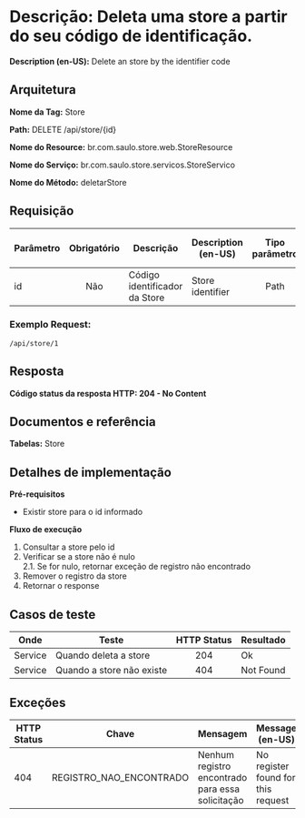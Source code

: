 # **Descrição:** Deleta uma store a partir do seu código de identificação.

**Description (en-US):** Delete an store by the identifier code

## **Arquitetura**

**Nome da Tag:** Store

**Path:** DELETE /api/store/{id}

**Nome do Resource:** br.com.saulo.store.web.StoreResource

**Nome do Serviço:** br.com.saulo.store.servicos.StoreServico

**Nome do Método:** deletarStore

## **Requisição**

|Parâmetro | Obrigatório | Descrição | Description (en-US) | Tipo parâmetro | Tipo de dados | Exemplo | Validador |
|---|:---:|---|---|:---:|:---:|---|---|
| id | Não | Código identificador da Store | Store identifier | Path | Long  | 1 |

### **Exemplo Request:**
```
/api/store/1
```
## **Resposta**

**Código status da resposta HTTP: 204 - No Content**

## **Documentos e referência**

**Tabelas:** Store

## **Detalhes de implementação**

**Pré-requisitos**
* Existir store para o id informado

**Fluxo de execução**

1. Consultar a store pelo id
2. Verificar se a store não é nulo  
2.1. Se for nulo, retornar exceção de registro não encontrado  
3. Remover o registro da store
4. Retornar o response

## **Casos de teste**

| Onde | Teste | HTTP Status | Resultado |
| --- | --- | :---: | --- |
| Service | Quando deleta a store | 204 | Ok |
| Service | Quando a store não existe | 404 | Not Found |

## **Exceções**

| HTTP Status | Chave | Mensagem | Message (en-US) |
|---|---|---|---|
| 404 | REGISTRO_NAO_ENCONTRADO | Nenhum registro encontrado para essa solicitação | No register found for this request |